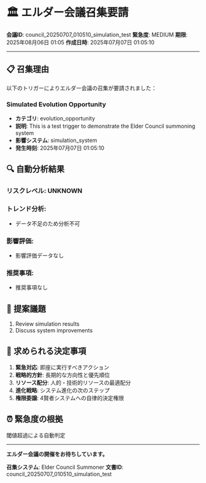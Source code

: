 # 🏛️ エルダー会議召集要請

**会議ID**: council_20250707_010510_simulation_test
**緊急度**: MEDIUM
**期限**: 2025年08月06日 01:05
**作成日時**: 2025年07月07日 01:05:10

---

## 📋 **召集理由**

以下のトリガーによりエルダー会議の召集が要請されました：


### Simulated Evolution Opportunity
- **カテゴリ**: evolution_opportunity
- **説明**: This is a test trigger to demonstrate the Elder Council summoning system
- **影響システム**: simulation_system
- **発生時刻**: 2025年07月07日 01:05:10


## 🔍 **自動分析結果**

### リスクレベル: UNKNOWN

### トレンド分析:
- データ不足のため分析不可

### 影響評価:
- 影響評価データなし

### 推奨事項:
- 推奨事項なし


## 📝 **提案議題**

1. Review simulation results
2. Discuss system improvements

## 🎯 **求められる決定事項**

1. **緊急対応**: 即座に実行すべきアクション
2. **戦略的方針**: 長期的な方向性と優先順位
3. **リソース配分**: 人的・技術的リソースの最適配分
4. **進化戦略**: システム進化の次のステップ
5. **権限委譲**: 4賢者システムへの自律的決定権限

## ⏰ **緊急度の根拠**

閾値超過による自動判定

---

**エルダー会議の開催をお待ちしています。**

**召集システム**: Elder Council Summoner
**文書ID**: council_20250707_010510_simulation_test
